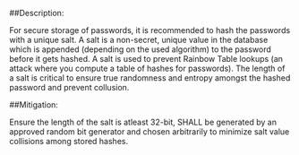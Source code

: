 ##Description:

For secure storage of passwords, it is recommended to hash the passwords with a unique salt. A salt is a non-secret, unique value in the database which is appended (depending on the used algorithm) to the password before it gets hashed. A salt is used to prevent Rainbow Table lookups (an attack where you compute a table of hashes for passwords). The length of a salt is critical to ensure true randomness and entropy amongst the hashed password and prevent collusion.


##Mitigation:

Ensure the length of the salt is atleast 32-bit, SHALL be generated by an approved random bit generator and chosen arbitrarily to minimize salt value collisions among stored hashes.
